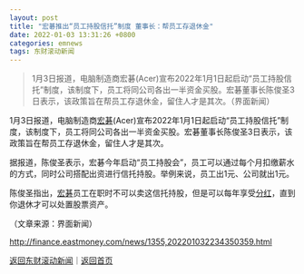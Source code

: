 ```yaml
---
layout: post
title: "宏碁推出“员工持股信托”制度 董事长：帮员工存退休金"
date: 2022-01-03 13:31:26 +0800
categories: emnews
tags: 东财滚动新闻
---
```

> 1月3日报道，电脑制造商宏碁(Acer)宣布2022年1月1日起启动“员工持股信托”制度，该制度下，员工将同公司各出一半资金买股。宏碁董事长陈俊圣3日表示，该政策旨在帮员工存退休金，留住人才是其次。（界面新闻）

<p>1月3日报道，电脑制造商<span id="Info.155.ACIA"><a href="http://quote.eastmoney.com/unify/r/155.ACIA" class="keytip" data-code="155,ACIA">宏碁</a></span>(Acer)宣布2022年1月1日起启动“员工持股信托”制度，该制度下，员工将同公司各出一半资金买股。<span web="1" href="http://quote.eastmoney.com/unify/r/155.ACIA" class="em_stock_key_common" data-code="155,ACIA">宏碁</span>董事长陈俊圣3日表示，该政策旨在帮员工存退休金，留住人才是其次。</p><p>据报道，陈俊圣表示，<span web="1" href="http://quote.eastmoney.com/unify/r/155.ACIA" class="em_stock_key_common" data-code="155,ACIA">宏碁</span>今年启动“员工持股会”，员工可以通过每个月扣缴薪水的方式，同时公司搭配出资进行信托持股。举例来说，员工出1元、公司就出1元。 </p><p>陈俊圣指出，<span id="Info.156.ACID"><a href="http://quote.eastmoney.com/unify/r/156.ACID" class="keytip" data-code="156,ACID">宏碁</a></span>员工在职时不可以卖这信托持股，但是可以每年享受<span id="Info.3276"><a href="http://data.eastmoney.com/yjfp/" class="infokey">分红</a></span>，直到你退休才可以处置股票资产。</p><p class="em_media">（文章来源：界面新闻）</p>

<http://finance.eastmoney.com/news/1355,202201032234350359.html>

[返回东财滚动新闻](//finews.withounder.com/emnews/)｜[返回首页](//finews.withounder.com/)